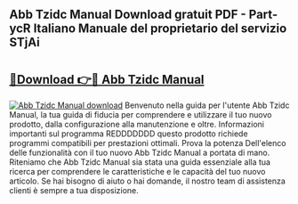 ## Abb Tzidc Manual Download gratuit PDF - Part-ycR Italiano Manuale del proprietario del servizio STjAi

# <h2><a href="http://dfbemd.blite.top/?on=Abb+Tzidc+Manual">🔗Download 👉🔴 Abb Tzidc Manual</a></h2>

[![Abb Tzidc Manual download](https://i.imgur.com/lujVjoI.png)](http://dfbemd.blite.top/?on=Abb+Tzidc+Manual)
Benvenuto nella guida per l'utente Abb Tzidc Manual, la tua guida di fiducia per comprendere e utilizzare il tuo nuovo prodotto, dalla configurazione alla manutenzione e oltre. Informazioni importanti sul programma REDDDDDDD questo prodotto richiede programmi compatibili per prestazioni ottimali. Prova la potenza Dell'elenco delle funzionalità con il tuo nuovo Abb Tzidc Manual a portata di mano. Riteniamo che Abb Tzidc Manual sia stata una guida essenziale alla tua ricerca per comprendere le caratteristiche e le capacità del tuo nuovo articolo. Se hai bisogno di aiuto o hai domande, il nostro team di assistenza clienti è sempre a tua disposizione.
